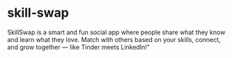 # skill-swap
SkillSwap is a smart and fun social app where people share what they know and learn what they love. Match with others based on your skills, connect, and grow together — like Tinder meets LinkedIn!"
